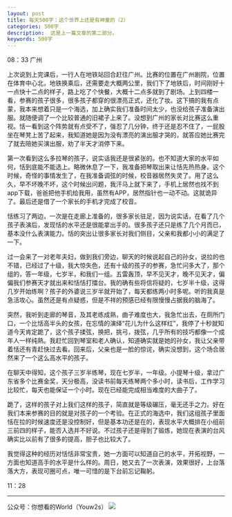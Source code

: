 ```yaml
---
layout: post
title: 每天500字：这个世界上还是有神童的（2）
categories: 500字
description:  这是上一篇文章的第二部分。
keywords: 500字
---
```


08：33 广州

上次说到上完课后，一行人在地铁站回合赶往广州。比赛的位置在广州剧院，位置在体育中心北，地铁换乘后，还需要走大概两公里，我们下了地铁后，时间刚好十一点快十二点的样子，路上吃了个快餐，大概十二点多就到了剧场。上到四楼一看，参赛的孩子很多，很多孩子都穿的很漂亮正式，还化了妆。这下搞的我有点蒙，我本来想着只是一个海选，加上确实我们准备时间太少，也没给孩子准备演出服。就随便调了一个比较普通的旧裙子上来了。没想到广州的家长对比赛这么重视。恬一看到这个阵势就有点受不了，强忍了几分钟，终于还是忍不住了，一屁股坐在琴凳上苦了起来，我知道她是因为没有漂亮的演出服才哭的，就答应她比赛完了就去陪她买演出服，劝了半天才消停下来。

第一次看到这么多拉琴的孩子，说实话我还是很紧张的。也不知道大家的水平如何，恬到底能不能选上。略微休息了一下，我准备把琴取出来让恬先热热身。这个时候，奇怪的事情发生了，在我准备调弦的时候，校音器居然失灵了。用了这么久，早不坏晚不坏，这个时候出问题，我汗马上就下来了，手机上居然也找不到app下载，爸爸把他手机给我用，虽然有APP，居然指针也一动不动。这就诡异了。最后还是借了一个家长的手机才完成了校音。

恬练习了两边，一次是在走廊上准备的，很多家长驻足，因为说实话，在看了几个孩子表演后，发现恬的水平还是很能拿出手的。很多孩子还只是练了几个月而已，基本没什么表演能力。恬的突出让很多家长对我们侧目，父亲和我都小小的满足了一下。

过一会来了一对老年夫妇，做到我们旁边，聊天的时候说起自己的孙女，说拉的也不错，已经过了十级，我大惊失色，还有十级的孩子的参赛，急忙问多大了，那个组的，答一年级，七岁半，和我们一组。五雷轰顶，早不见天才，晚不见天才，偏偏我们参赛天才就出来和恬恬打擂台。我的确有些将信将疑的，七岁半十级，这得几岁开始练啊？孩子的外婆说三岁半就开始了，每天都练两小时多呢。听的我真是急活攻心。虽然还是有点疑惑，但是不祥的预感已经有限慢慢占据我的脑海了。

突然，我听到走廊的琴音，及其老练成熟，曲子难度也大，我急忙出去，在厕所门口，一个比恬高半头的女孩，在忘情的演绎“花儿为什么这样红”，我停了十秒就知道今天肯定跪了，这个孩子揉弦，换把，挑弓，拨弦，几乎所有的技巧都像一个成年人一样纯熟。我赶忙回到琴室和老人确认，知道确实就是她的孙女，我让父亲带着恬还有青赶快过去看。回来后，父亲也是一脸的惊诧，确实没想到，这个场合居然来了一个这么高水平的孩子。

在聊天中得知，这个孩子三岁半练琴，现在七岁半，一年级。小提琴十级，拿过广东省多个比赛金奖，天分极高，没读书前每天练琴两个多小时，读书后，工作学习比较忙，每天也能保证一个小时。现在已经能完成相当难度的大曲子了。

跪了，这样的孩子对上我们这样的孩子，简直就是等级碾压，毫无还手之力。好在我们本来参赛的目的就是对孩子的一个考验。在正式的海选中，我们这组孩子里面恬在拉的时候速度还是没控制好，但是基本功还是在的，表现水平大概排在小组前三前四的样子，能否入选并不好说。不过孩子还是得到了锻炼，她现在表演的台风确实比以前有了很多的提高，胆子也比较大了。

我觉得这种的经历对恬恬非常宝贵，她一方面可以知道自己的水平，开拓视野，一方面也知道高手的水平是什么样的。周日，她又去了一次表演，效果很好，上台落落大方，表现可圈可点，唯一可惜的是下台前忘记鞠躬。

11：28

---- 
公众号：你想看的World（Youw2s）
![][image-1]

[image-1]:	http://upload-images.jianshu.io/upload_images/3342594-dca1f89eba3e50ca.jpg?imageMogr2/auto-orient/strip%7CimageView2/2/w/1240